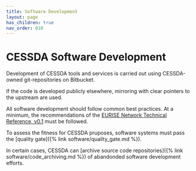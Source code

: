 ```yaml
---
title: Software Development
layout: page
has_children: true
nav_order: 010
---
```


# CESSDA Software Development

Development of CESSDA tools and services is carried out using CESSDA-owned git-repositories on Bitbucket.

If the code is developed publicly elsewhere, mirroring with clear pointers to the upstream are used.

All software development should follow common best practices.
At a minimum, the recommendations of the [EURISE Network Technical Reference, v0.1](https://technical-reference.readthedocs.io/en/v0.1/)
must be followed.

To assess the fitness for CESSDA pruposes, software systems must pass the [quality gate]({% link software/quality_gate.md %}).

In certain cases, CESSDA can [archive source code repositories]({% link software/code_archiving.md %}) of abandonded software development efforts.

